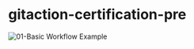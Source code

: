 # gitaction-certification-pre
![01-Basic Workflow Example](https://github.com/rajeshraiml/gitaction-certification-pre/actions/workflows/01-BasicWorkflowExample.yml/badge.svg)